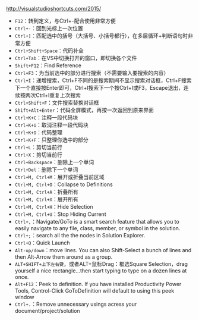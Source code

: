 http://visualstudioshortcuts.com/2015/

- `F12`：转到定义，与Ctrl+-配合使用非常方便
- `Ctrl+-`：回到光标上一次位置
- `Ctrl+]`：匹配选中的括号（大括号、小括号都行），在多层循环+判断语句时非常方便
- `Ctrl+Shift+Space`：代码补全
- `Ctrl+Tab`：在VS中切换打开的窗口，即切换各个文件
- `Shift+F12`：Find Reference
- `Ctrl+F3`：为当前选中的部分进行搜索（不需要输入要搜索的内容）
- `Ctrl+I`：递增搜索，Ctrl+F不同的是搜索期间不显示搜索对话框，Ctrl+F搜索下一个直接按Enter即可，Ctrl+I搜索下一个按Ctrl+I或F3，Escape退出，连续按两次Ctrl+I重复上次搜索
- `Ctrl+Shift+F`：文件搜索替换对话框
- `Shift+Alt+Enter`：代码全屏模式，再按一次返回到原来界面
- `Ctrl+K+C`：注释一段代码块
- `Ctrl+K+U`：取消注释一段代码块
- `Ctrl+K+D`：代码整理
- `Ctrl+K+F`：只整理你选中的部分
- `Ctrl+L`：剪切当前行
- `Ctrl+X`：剪切当前行
- `Ctrl+Backspace`：删除上一个单词
- `Ctrl+Del`：删除下一个单词
- `Ctrl+M, Ctrl+M`：展开或折叠当前区域
- `Ctrl+M, Ctrl+O`：Collapse to Definitions
- `Ctrl+M, Ctrl+A`：折叠所有
- `Ctrl+M, Ctrl+X`：展开所有
- `Ctrl+M, Ctrl+H`：Hide Selection
- `Ctrl+M, Ctrl+U`：Stop Hiding Current
- `Ctrl+,`：Navigate/GoTo is a smart search feature that allows you to easily navigate to any file, class, member, or symbol in the solution.
- `Ctrl+;`：search all the the nodes in Solution Explorer.
- `Ctrl+Q`：Quick Launch
- `Alt-up/down`：move lines. You can also Shift-Select a bunch of lines and then Alt-Arrow them around as a group.
- `ALT+SHIFT+上下左右键`，或者ALT+鼠标Drag：框选Square Selection，drag yourself a nice rectangle...then start typing to type on a dozen lines at once.
- `Alt+F12`：Peek to definition. If you have installed Productivity Power Tools, Control-Click GoToDefinition will default to using this peek window
- `Ctrl+.`：Remove unnecessary usings acress your document/project/solution